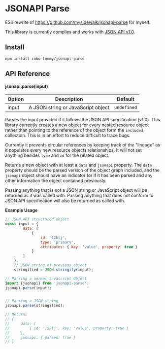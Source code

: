 # JSONAPI Parse

ES6 rewrite of https://github.com/mysidewalk/jsonapi-parse for myself.

This library is currently complies and works with [JSON API v1.0](http://jsonapi.org/format/).

## Install
`npm install robo-tommy/jsonapi-parse`

## API Reference

#### jsonapi.parse(input)
| Option | Description                        | Default     |
| ------ | ---------------------------------- | ----------- |
| input  | A JSON string or JavaScript object | `undefined` |

Parses the input provided if it follows the JSON API specification (v1.0). This library currently creates a new object for every nested resource object rather than pointing to the reference of the object form the `included` collection. This is in an effort to reduce difficult to trace bugs.

Currently it prevents circular references by keeping track of the "lineage" as it populates every new resource objects relationships. It will not set anything besides `type` and `id` for the related object.

Returns a new object with at least a `data` and `jsonapi` property. The `data` property should be the parsed version of the object graph included, and the `jsonapi` object should have an indicator for if it has been parsed and any other information the object contained previously.

Passing anything that is not a JSON string or JavaScript object will be returned as it was called with. Passing anything that does not conform to JSON API specification will also be returned as called with.

**Example Usage**
``` javascript
// JSON API structured object
const input = {
        data: [
            {
                id: '12klj',
                type: 'primary',
                attributes: { key: 'value', property: true }
            }
        ]
    },
    // JSON string of previous object
    stringified = JSON.stringify(input);

// Parsing a normal Javascript Object
import {jsonapi} from 'jsonapi-parse';
jsonapi.parse(input);


// Parsing a JSON string
jsonapi.parse(stringified);

// Returns
// {
//     data: [
//         { id: '12klj', key: 'value', property: true }
//     ],
//     jsonapi: { parsed: true }
// }

```

